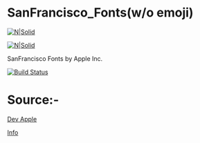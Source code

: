 # SanFrancisco_Fonts(w/o emoji)

[![N|Solid](https://i.imgur.com/Zy1ruwe.png)](https://developer.apple.com/fonts)

[![N|Solid](https://img.xda-cdn.com/3CfRzT75ECZeIBXHGEPJ7cIQjso=/https%3A%2F%2Fdeveloper.apple.com%2Ffonts%2Fimages%2Ffont-hero_2x.png)](https://developer.apple.com/fonts)


SanFrancisco Fonts by Apple Inc.

[![Build Status](https://img.shields.io/badge/Magisk-18%2B-green.svg)](https://devloper.apple.com/fonts)


# Source:-
[Dev Apple](https://developer.apple.com/fonts)

[Info](http://protosketch.io/san-francisco-display-vs-text-compact-vs-normal-a-brief-review)

